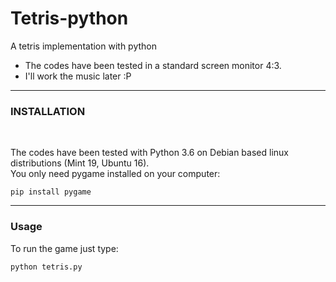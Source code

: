 # Tetris-python
A tetris implementation with python

* The codes have been tested in a standard screen monitor 4:3.
* I'll work the music later :P

---

### INSTALLATION

<br> 

The codes have been tested with Python 3.6 on Debian based linux distributions (Mint 19, Ubuntu 16).<br>
You only need pygame installed on your computer:

```
pip install pygame
```
---

### Usage

To run the game just type:
```
python tetris.py
```



